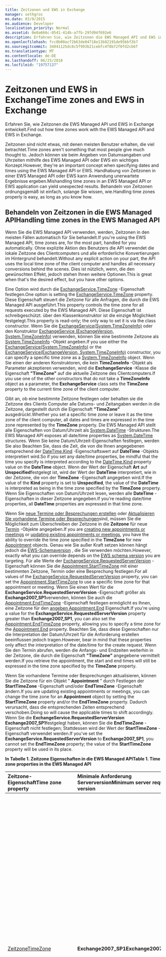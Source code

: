 ```yaml
---
title: Zeitzonen und EWS in Exchange
manager: sethgros
ms.date: 03/9/2015
ms.audience: Developer
localization_priority: Normal
ms.assetid: 0e0a666c-0541-414b-a7fb-297d94f692e6
description: Erfahren Sie, wie Zeitzonen die EWS Managed API und EWS in Exchange entwickelt.
ms.openlocfilehash: fcc8b00acf2b63de04718e13b82191de95bbf2b7
ms.sourcegitcommit: 34041125dc8c5f993b21cebfc4f8b72f0fd2cb6f
ms.translationtype: MT
ms.contentlocale: de-DE
ms.lasthandoff: 06/25/2018
ms.locfileid: "19757137"
---
```

# <a name="time-zones-and-ews-in-exchange"></a><span data-ttu-id="e4379-103">Zeitzonen und EWS in Exchange</span><span class="sxs-lookup"><span data-stu-id="e4379-103">Time zones and EWS in Exchange</span></span>

<span data-ttu-id="e4379-104">Erfahren Sie, wie Zeitzonen die EWS Managed API und EWS in Exchange entwickelt.</span><span class="sxs-lookup"><span data-stu-id="e4379-104">Find out how time zones work with the EWS Managed API and EWS in Exchange.</span></span>
  
<span data-ttu-id="e4379-105">Zeitzonen sind nicht etwas, mit denen meisten Benutzer erhalten, die viel betrachtet.</span><span class="sxs-lookup"><span data-stu-id="e4379-105">Time zones aren't something that most people give much thought to.</span></span> <span data-ttu-id="e4379-106">Jedoch können sie beim Angeben von Datumsangaben und Uhrzeiten mithilfe des EWS Managed API oder EWS ein wichtiges Konzept.</span><span class="sxs-lookup"><span data-stu-id="e4379-106">However, they're an important concept when specifying dates and times using the EWS Managed API or EWS.</span></span> <span data-ttu-id="e4379-107">Handhabung von Zeitzonen in einer EWS Managed API oder EWS kann Anwendung unerwartete Ergebnisse ergeben.</span><span class="sxs-lookup"><span data-stu-id="e4379-107">Mishandling time zones in an EWS Managed API or EWS application can yield unexpected results.</span></span> <span data-ttu-id="e4379-108">Behandeln von Zeitzonen ordnungsgemäß ist einfach, solange Sie wissen, wie.</span><span class="sxs-lookup"><span data-stu-id="e4379-108">Handling time zones properly is easy, as long as you know how.</span></span>
  
## <a name="handling-time-zones-in-the-ews-managed-api"></a><span data-ttu-id="e4379-109">Behandeln von Zeitzonen in die EWS Managed API</span><span class="sxs-lookup"><span data-stu-id="e4379-109">Handling time zones in the EWS Managed API</span></span>

<span data-ttu-id="e4379-110">Wenn Sie die EWS Managed API verwenden, werden, Zeitzonen in den meisten Fällen automatisch für Sie behandelt.</span><span class="sxs-lookup"><span data-stu-id="e4379-110">If you're using the EWS Managed API, time zones are, for the most part, handled for you automatically.</span></span> <span data-ttu-id="e4379-111">Ohne explizite Aktion des Benutzers die API verwendet die lokale Zeitzone des Clientcomputers und alle erforderliche Konvertierungen im Hintergrund behandelt.</span><span class="sxs-lookup"><span data-stu-id="e4379-111">Without any explicit action on your part, the API uses the local time zone of the client computer and handles all necessary conversions behind the scenes.</span></span> <span data-ttu-id="e4379-112">Dies ist nützlich, wenn, die den gewünschten Effekt, jedoch stehen Ihnen weitere Optionen.</span><span class="sxs-lookup"><span data-stu-id="e4379-112">This is great when that's the desired effect, but you have other options.</span></span>
  
<span data-ttu-id="e4379-113">Eine Option wird durch die [ExchangeService.TimeZone](http://msdn.microsoft.com/en-us/library/microsoft.exchange.webservices.data.exchangeservice.timezone%28v=exchg.80%29.aspx) -Eigenschaft festlegen.</span><span class="sxs-lookup"><span data-stu-id="e4379-113">One option is setting the [ExchangeService.TimeZone](http://msdn.microsoft.com/en-us/library/microsoft.exchange.webservices.data.exchangeservice.timezone%28v=exchg.80%29.aspx) property.</span></span> <span data-ttu-id="e4379-114">Diese Eigenschaft steuert die Zeitzone für alle Anfragen, die durch die EWS Managed API ausgeführt.</span><span class="sxs-lookup"><span data-stu-id="e4379-114">This property controls the time zone for all requests executed by the EWS Managed API.</span></span> <span data-ttu-id="e4379-115">Diese Eigenschaft ist schreibgeschützt. über den Klassenkonstruktor ist die einzige Möglichkeit festgelegt.</span><span class="sxs-lookup"><span data-stu-id="e4379-115">This property is read-only; the only way to set it is via the class constructor.</span></span> <span data-ttu-id="e4379-116">Wenn Sie die [ExchangeService(System.TimeZoneInfo)](http://msdn.microsoft.com/en-us/library/dd635875%28v=exchg.80%29.aspx) oder den Konstruktor [ExchangeService (ExchangeVersion, System.TimeZoneInfo)](http://msdn.microsoft.com/en-us/library/dd636248%28v=exchg.80%29.aspx) verwenden, können Sie eine bestimmte Zeitzone als [System.TimeZoneInfo](http://msdn.microsoft.com/en-us/library/system.timezoneinfo%28v=vs.110%29.aspx) -Objekt angeben.</span><span class="sxs-lookup"><span data-stu-id="e4379-116">If you use either the [ExchangeService(System.TimeZoneInfo)](http://msdn.microsoft.com/en-us/library/dd635875%28v=exchg.80%29.aspx) or the [ExchangeService(ExchangeVersion, System.TimeZoneInfo)](http://msdn.microsoft.com/en-us/library/dd636248%28v=exchg.80%29.aspx) constructor, you can specify a specific time zone as a [System.TimeZoneInfo](http://msdn.microsoft.com/en-us/library/system.timezoneinfo%28v=vs.110%29.aspx) object.</span></span> <span data-ttu-id="e4379-117">Wenn Sie einen der anderen Konstruktoren, die kein **TimeZoneInfo** -Objekt als Parameter akzeptieren verwenden, wird die **ExchangeService** -Klasse die Eigenschaft **"TimeZone"** auf die aktuelle Zeitzone des Clientcomputers.</span><span class="sxs-lookup"><span data-stu-id="e4379-117">If you use one of the other constructors that do not take a **TimeZoneInfo** object as a parameter, the **ExchangeService** class sets the **TimeZone** property to the current time zone of the client computer.</span></span> 
  
<span data-ttu-id="e4379-118">Gibt an, ob eine bestimmte Zeitzone festlegen oder behalten sie die Zeitzone des Clients Computer alle Datums- und Zeitangaben werden in die Zeitzone, dargestellt durch die Eigenschaft **"TimeZone"** ausgedrückt.</span><span class="sxs-lookup"><span data-stu-id="e4379-118">Whether you set a specific time zone or leave it as the time zone of the client computer, all dates and times are expressed in the time zone represented by the **TimeZone** property.</span></span> <span data-ttu-id="e4379-119">Die EWS Managed API stellt alle Eigenschaften von Datum/Uhrzeit als [System.DateTime](http://msdn.microsoft.com/en-us/library/system.datetime%28v=vs.110%29.aspx) -Strukturen.</span><span class="sxs-lookup"><span data-stu-id="e4379-119">The EWS Managed API exposes all date/time properties as [System.DateTime](http://msdn.microsoft.com/en-us/library/system.datetime%28v=vs.110%29.aspx) structures.</span></span> <span data-ttu-id="e4379-120">Wenn Sie keine Datum/Uhrzeit-Eigenschaften festlegen, werden Sie also Beachten Sie, dass die Zeit, die von die Ihnen angegebenen entsprechend der [DateTime.Kind](http://msdn.microsoft.com/en-us/library/system.datetime.kind%28v=vs.110%29.aspx) -Eigenschaftswert auf **DateTime** -Objekts interpretiert wird.</span><span class="sxs-lookup"><span data-stu-id="e4379-120">So if you set any date/time properties, be mindful that the time you specify is interpreted according to the [DateTime.Kind](http://msdn.microsoft.com/en-us/library/system.datetime.kind%28v=vs.110%29.aspx) property value on the **DateTime** object.</span></span> <span data-ttu-id="e4379-121">Wenn der Wert der Eigenschaft **Art** auf **Unspecified**festgelegt ist, wird der Wert der **DateTime** interpretiert, wie in der Zeitzone, die von der **TimeZone** -Eigenschaft angegeben wird.</span><span class="sxs-lookup"><span data-stu-id="e4379-121">If the value of the **Kind** property is set to **Unspecified**, the value of the **DateTime** is interpreted as being in the time zone specified by the **TimeZone** property.</span></span> <span data-ttu-id="e4379-122">Wenn Sie Eigenschaften von Datum/Uhrzeit lesen, werden alle **DateTime** -Eigenschaften in dieser Zeitzone angegeben.</span><span class="sxs-lookup"><span data-stu-id="e4379-122">If you're reading date/time properties, all **DateTime** properties are expressed in that time zone.</span></span> 
  
<span data-ttu-id="e4379-123">Wenn Sie [neue Termine oder Besprechungen erstellen](how-to-create-appointments-in-a-specific-time-zone-by-using-ews-in-exchange.md) oder [Aktualisieren Sie vorhandene Termine oder Besprechungen](how-to-update-the-time-zone-for-an-appointment-by-using-ews-in-exchange.md)sind, müssen Sie die Möglichkeit zum Überschreiben der Zeitzone in die **Zeitzone** für neue [Termin](http://msdn.microsoft.com/en-us/library/microsoft.exchange.webservices.data.appointment%28v=exchg.80%29.aspx) -Objekte angegeben.</span><span class="sxs-lookup"><span data-stu-id="e4379-123">If you are [creating new appointments or meetings](how-to-create-appointments-in-a-specific-time-zone-by-using-ews-in-exchange.md) or [updating existing appointments or meetings](how-to-update-the-time-zone-for-an-appointment-by-using-ews-in-exchange.md), you have the ability to override the time zone specified in the **TimeZone** for new [Appointment](http://msdn.microsoft.com/en-us/library/microsoft.exchange.webservices.data.appointment%28v=exchg.80%29.aspx) objects.</span></span> <span data-ttu-id="e4379-124">Genau wie Sie außer Kraft setzen können hängt jedoch die [EWS-Schemaversion](ews-schema-versions-in-exchange.md) , die Sie verwenden möchten.</span><span class="sxs-lookup"><span data-stu-id="e4379-124">However, exactly what you can override depends on the [EWS schema version](ews-schema-versions-in-exchange.md) you are targeting.</span></span> <span data-ttu-id="e4379-125">Für alle Werte der [ExchangeService.RequestedServerVersion](http://msdn.microsoft.com/en-us/library/microsoft.exchange.webservices.data.exchangeservicebase.requestedserverversion%28v=exchg.80%29.aspx) -Eigenschaft können Sie die [Appointment.StartTimeZone](http://msdn.microsoft.com/en-us/library/microsoft.exchange.webservices.data.appointment.starttimezone%28v=exchg.80%29.aspx) mit einer bestimmten Zeitzone, Termin oder eine Besprechung festlegen.</span><span class="sxs-lookup"><span data-stu-id="e4379-125">For all values of the [ExchangeService.RequestedServerVersion](http://msdn.microsoft.com/en-us/library/microsoft.exchange.webservices.data.exchangeservicebase.requestedserverversion%28v=exchg.80%29.aspx) property, you can set the [Appointment.StartTimeZone](http://msdn.microsoft.com/en-us/library/microsoft.exchange.webservices.data.appointment.starttimezone%28v=exchg.80%29.aspx) to use a specific time zone for that appointment or meeting.</span></span> <span data-ttu-id="e4379-126">Wenn Sie einen Wert für die **ExchangeService.RequestedServerVersion** -Eigenschaft größer als **Exchange2007_SP1**verwenden, können Sie auch die [Appointment.EndTimeZone](http://msdn.microsoft.com/en-us/library/microsoft.exchange.webservices.data.appointment.endtimezone%28v=exchg.80%29.aspx) -Eigenschaft festlegen ermöglicht es Ihnen, eine Zeitzone für den [angeben Appointment.End](http://msdn.microsoft.com/en-us/library/microsoft.exchange.webservices.data.appointment.end%28v=exchg.80%29.aspx) Eigenschaft.</span><span class="sxs-lookup"><span data-stu-id="e4379-126">If you're using a value for the **ExchangeService.RequestedServerVersion** property greater than **Exchange2007_SP1**, you can also set the [Appointment.EndTimeZone](http://msdn.microsoft.com/en-us/library/microsoft.exchange.webservices.data.appointment.endtimezone%28v=exchg.80%29.aspx) property, allowing you to specify a time zone for the [Appointment.End](http://msdn.microsoft.com/en-us/library/microsoft.exchange.webservices.data.appointment.end%28v=exchg.80%29.aspx) property.</span></span> <span data-ttu-id="e4379-127">Beachten Sie, dass diese Eigenschaften nur die Interpretation der Datum/Uhrzeit für die Anforderung erstellen beeinflussen jedoch tragen.</span><span class="sxs-lookup"><span data-stu-id="e4379-127">However, bear in mind that these properties only affect the interpretation of the date/time for the create request.</span></span> <span data-ttu-id="e4379-128">Wenn Sie den Termin abrufen, werden die Anfangs- und Endzeiten weiterhin in der Zeitzone, die durch die Eigenschaft **"TimeZone"** angegebene vermittelt werden.</span><span class="sxs-lookup"><span data-stu-id="e4379-128">If you retrieve the appointment, the start and end times will still be expressed in the time zone specified by the **TimeZone** property.</span></span> 
  
<span data-ttu-id="e4379-129">Wenn Sie vorhandene Termine oder Besprechungen aktualisieren, können Sie die Zeitzone für ein Objekt " **Appointment** " durch Festlegen der **StartTimeZone** -Eigenschaft und/oder **EndTimeZone** -Eigenschaft ändern.</span><span class="sxs-lookup"><span data-stu-id="e4379-129">If you are updating existing appointments or meetings, you can change the time zone for an **Appointment** object by setting the **StartTimeZone** property and/or the **EndTimeZone** property.</span></span> <span data-ttu-id="e4379-130">Dadurch verursacht, dass die entsprechenden Zeiten entsprechend verschoben.</span><span class="sxs-lookup"><span data-stu-id="e4379-130">Doing so will cause the applicable times to shift accordingly.</span></span> <span data-ttu-id="e4379-131">Wenn Sie die **ExchangeService.RequestedServerVersion** **Exchange2007_SP1**festgelegt haben, können Sie die **EndTimeZone** -Eigenschaft nicht festlegen; Stattdessen wird der Wert der **StartTimeZone** -Eigenschaft verwendet werden.</span><span class="sxs-lookup"><span data-stu-id="e4379-131">If you've set the **ExchangeService.RequestedServerVersion** to **Exchange2007_SP1**, you cannot set the **EndTimeZone** property; the value of the **StartTimeZone** property will be used in its place.</span></span> 
  
<span data-ttu-id="e4379-132">**In Tabelle 1. Zeitzone Eigenschaften in die EWS Managed API**</span><span class="sxs-lookup"><span data-stu-id="e4379-132">**Table 1. Time zone properties in the EWS Managed API**</span></span>

|<span data-ttu-id="e4379-133">**Zeitzone-Eigenschaft**</span><span class="sxs-lookup"><span data-stu-id="e4379-133">**Time zone property**</span></span>|<span data-ttu-id="e4379-134">**Minimale Anforderung Serverversion**</span><span class="sxs-lookup"><span data-stu-id="e4379-134">**Minimum server request version**</span></span>|<span data-ttu-id="e4379-135">**Beschreibung**</span><span class="sxs-lookup"><span data-stu-id="e4379-135">**Description**</span></span>|
|:-----|:-----|:-----|
|[<span data-ttu-id="e4379-136">Zeitzone</span><span class="sxs-lookup"><span data-stu-id="e4379-136">TimeZone</span></span>](http://msdn.microsoft.com/en-us/library/microsoft.exchange.webservices.data.exchangeservice.timezone%28v=exchg.80%29.aspx) <br/> |<span data-ttu-id="e4379-137">**Exchange2007_SP1**</span><span class="sxs-lookup"><span data-stu-id="e4379-137">**Exchange2007_SP1**</span></span> <br/> |<span data-ttu-id="e4379-138">Falls nicht über den Konstruktor für die **ExchangeService** -Klasse festgelegt, wird diese Eigenschaft auf die Zeitzone des Clientcomputers festgelegt.</span><span class="sxs-lookup"><span data-stu-id="e4379-138">If not set via the constructor for the **ExchangeService** class, this property is set to the time zone of the client computer.</span></span> <span data-ttu-id="e4379-139">Alle **DateTime** -Eigenschaften beim Erstellen von Elementen und beim Abrufen von einer vorhandenen Elemente werden in dieser Zeitzone angegeben.</span><span class="sxs-lookup"><span data-stu-id="e4379-139">All **DateTime** properties when creating items and when retrieving existing items are expressed in this time zone.</span></span> <span data-ttu-id="e4379-140">Erstellen Sie dieses Mal Zone in außer Kraft gesetzt werden kann Anforderungen für Termine und Besprechungen, indem Sie die **Appointment.StartTimeZone** und/oder die **Appointment.EndTimeZone** -Eigenschaft.</span><span class="sxs-lookup"><span data-stu-id="e4379-140">This time zone can be overridden in create requests for appointments and meetings by setting the **Appointment.StartTimeZone** and/or the **Appointment.EndTimeZone** property.</span></span> <span data-ttu-id="e4379-141">Wenn von der **Appointment.StartTimeZone** -Eigenschaft nicht überschrieben wird, gilt diese Zeitzone die Zeitzone Erstellung für Termine und Besprechungen.</span><span class="sxs-lookup"><span data-stu-id="e4379-141">If not overridden by the **Appointment.StartTimeZone** property, this time zone is considered the creation time zone for appointments and meetings.</span></span>  <br/> |
|[<span data-ttu-id="e4379-142">StartTimeZone-Zeitzone</span><span class="sxs-lookup"><span data-stu-id="e4379-142">StartTimeZone</span></span>](http://msdn.microsoft.com/en-us/library/microsoft.exchange.webservices.data.appointment.starttimezone%28v=exchg.80%29.aspx) <br/> |<span data-ttu-id="e4379-143">**Exchange2007_SP1**</span><span class="sxs-lookup"><span data-stu-id="e4379-143">**Exchange2007_SP1**</span></span> <br/> |<span data-ttu-id="e4379-144">Wenn Sie auf neuer **Termin** Objekte festgelegt, die diese Zeitzone verwendet wird, die Eigenschaften [Appointment.Start](http://msdn.microsoft.com/en-us/library/microsoft.exchange.webservices.data.appointment.start%28v=exchg.80%29.aspx) und [Appointment.ReminderDueBy](http://msdn.microsoft.com/en-us/library/microsoft.exchange.webservices.data.item.reminderdueby%28v=exchg.80%29.aspx) interpretiert werden.</span><span class="sxs-lookup"><span data-stu-id="e4379-144">If set on new **Appointment** objects, this time zone is used to interpret the [Appointment.Start](http://msdn.microsoft.com/en-us/library/microsoft.exchange.webservices.data.appointment.start%28v=exchg.80%29.aspx) and [Appointment.ReminderDueBy](http://msdn.microsoft.com/en-us/library/microsoft.exchange.webservices.data.item.reminderdueby%28v=exchg.80%29.aspx) properties.</span></span> <span data-ttu-id="e4379-145">Diese Zeitzone gilt auch die Erstellung Zeitzone für **Appointment** -Objekts.</span><span class="sxs-lookup"><span data-stu-id="e4379-145">This time zone is also considered the creation time zone for the **Appointment** object.</span></span>  <br/> <span data-ttu-id="e4379-146">Wenn Sie vorhandene Elemente abrufen möchten, ist diese Eigenschaft nur Informationszwecken.</span><span class="sxs-lookup"><span data-stu-id="e4379-146">When retrieving existing items, this property is informational only.</span></span> <span data-ttu-id="e4379-147">Die Werte der Eigenschaften auf vorhandenen Termin **DateTime** werden immer in der Zeitzone angegeben, die von der **ExchangeService.TimeZone** -Eigenschaft angegeben.</span><span class="sxs-lookup"><span data-stu-id="e4379-147">The values of **DateTime** properties on existing appointment are always expressed in the time zone specified by the **ExchangeService.TimeZone** property.</span></span>  <br/> |
|[<span data-ttu-id="e4379-148">EndTimeZone</span><span class="sxs-lookup"><span data-stu-id="e4379-148">EndTimeZone</span></span>](http://msdn.microsoft.com/en-us/library/microsoft.exchange.webservices.data.appointment.endtimezone%28v=exchg.80%29.aspx) <br/> |<span data-ttu-id="e4379-149">**Exchange2010**</span><span class="sxs-lookup"><span data-stu-id="e4379-149">**Exchange2010**</span></span> <br/> |<span data-ttu-id="e4379-150">Wenn für neue **Termin** -Objekte festgelegt, die diese Zeitzone verwendet wird, die [Appointment.End](http://msdn.microsoft.com/en-us/library/microsoft.exchange.webservices.data.appointment.end%28v=exchg.80%29.aspx) -Eigenschaft interpretiert werden.</span><span class="sxs-lookup"><span data-stu-id="e4379-150">If set on new **Appointment** objects, this time zone is used to interpret the [Appointment.End](http://msdn.microsoft.com/en-us/library/microsoft.exchange.webservices.data.appointment.end%28v=exchg.80%29.aspx) property.</span></span>  <br/> <span data-ttu-id="e4379-151">Wenn Sie vorhandene Elemente abrufen möchten, ist diese Eigenschaft nur Informationszwecken.</span><span class="sxs-lookup"><span data-stu-id="e4379-151">When retrieving existing items, this property is informational only.</span></span> <span data-ttu-id="e4379-152">Die Werte der Eigenschaften auf vorhandenen Termin **DateTime** werden immer in der Zeitzone angegeben, die von der **ExchangeService.TimeZone** -Eigenschaft angegeben.</span><span class="sxs-lookup"><span data-stu-id="e4379-152">The values of **DateTime** properties on existing appointment are always expressed in the time zone specified by the **ExchangeService.TimeZone** property.</span></span>  <br/> |
   
## <a name="handling-time-zones-in-ews"></a><span data-ttu-id="e4379-153">Behandeln von Zeitzonen in der Exchange-Webdienste</span><span class="sxs-lookup"><span data-stu-id="e4379-153">Handling time zones in EWS</span></span>

<span data-ttu-id="e4379-154">Wenn Sie Exchange-Webdienste verwenden, Zeitzonen werden nicht automatisch für Sie behandelt und Dinge sind etwas komplizierter.</span><span class="sxs-lookup"><span data-stu-id="e4379-154">If you're using EWS, time zones aren't handled for you automatically, and things are a bit more complicated.</span></span> <span data-ttu-id="e4379-155">Wie Zeitzonen EWS-Anforderungen und-Antworten beeinflussen, hängt von einer Reihe von Faktoren ab:</span><span class="sxs-lookup"><span data-stu-id="e4379-155">How time zones impact EWS requests and responses depends on a number of factors:</span></span>
  
- <span data-ttu-id="e4379-156">Die Exchange-Version im [RequestServerVersion](http://msdn.microsoft.com/library/af4032d5-42b3-463e-9d0a-8236d78e5b75%28Office.15%29.aspx) -Element</span><span class="sxs-lookup"><span data-stu-id="e4379-156">The Exchange version specified in the [RequestServerVersion](http://msdn.microsoft.com/library/af4032d5-42b3-463e-9d0a-8236d78e5b75%28Office.15%29.aspx) element</span></span> 
    
- <span data-ttu-id="e4379-157">Die Zeitzone, die im [TimeZoneContext](http://msdn.microsoft.com/library/573c462b-aa1d-4ba0-8852-e3f48b26873b%28Office.15%29.aspx) -Element angegeben (falls vorhanden)</span><span class="sxs-lookup"><span data-stu-id="e4379-157">The time zone specified in the [TimeZoneContext](http://msdn.microsoft.com/library/573c462b-aa1d-4ba0-8852-e3f48b26873b%28Office.15%29.aspx) element (if present)</span></span> 
    
- <span data-ttu-id="e4379-158">Der Zeitzone angegeben in den [MeetingTimeZone](http://msdn.microsoft.com/library/413b47d9-8126-462c-9a4f-4e771a5e8889%28Office.15%29.aspx), [StartTimeZone](http://msdn.microsoft.com/library/d38c4dc1-4ecb-42a1-8d57-a451b16a2de2%28Office.15%29.aspx)oder [EndTimeZone](http://msdn.microsoft.com/library/6c53c337-be60-4d22-9e9e-a0c140c5e913%28Office.15%29.aspx) -Elementen (falls vorhanden, auf der Termine oder Besprechungen)</span><span class="sxs-lookup"><span data-stu-id="e4379-158">The time zone specified in the [MeetingTimeZone](http://msdn.microsoft.com/library/413b47d9-8126-462c-9a4f-4e771a5e8889%28Office.15%29.aspx), [StartTimeZone](http://msdn.microsoft.com/library/d38c4dc1-4ecb-42a1-8d57-a451b16a2de2%28Office.15%29.aspx), or [EndTimeZone](http://msdn.microsoft.com/library/6c53c337-be60-4d22-9e9e-a0c140c5e913%28Office.15%29.aspx) elements (if present on appointments or meetings)</span></span> 
    
- <span data-ttu-id="e4379-159">Die Zeitzone in der XML-Schemaelemente **DateTime** angegeben wird (falls vorhanden)</span><span class="sxs-lookup"><span data-stu-id="e4379-159">The time zone specified in the XML **dateTime** elements (if any)</span></span> 
    
<span data-ttu-id="e4379-160">Die Zeitzone, die den Wert der **DateTime** -Elemente angegeben können drei Arten erfolgen.</span><span class="sxs-lookup"><span data-stu-id="e4379-160">The time zone specified in the value of **dateTime** elements can take three forms.</span></span> <span data-ttu-id="e4379-161">Sie können die Details im Lesen [XML-Schema, Teil 2: Datentypen Second Edition](http://www.w3.org/TR/xmlschema-2/#dateTime), jedoch für umschreiben:</span><span class="sxs-lookup"><span data-stu-id="e4379-161">You can read all the details in [XML Schema Part 2: Datatypes Second Edition](http://www.w3.org/TR/xmlschema-2/#dateTime), but to paraphrase:</span></span>
  
- <span data-ttu-id="e4379-162">**Koordinierte Weltzeit (UTC):** Von "Z" angegeben wird.</span><span class="sxs-lookup"><span data-stu-id="e4379-162">**Universal Coordinated Time (UTC):** Specified by 'Z'.</span></span> <span data-ttu-id="e4379-163">Zum Beispiel`2014-06-06T19:00:00.000Z`</span><span class="sxs-lookup"><span data-stu-id="e4379-163">For example,  `2014-06-06T19:00:00.000Z`</span></span>
    
- <span data-ttu-id="e4379-164">**Bestimmten Zeitzone:** Vom angegebenen '+' oder '-' gefolgt von Stunden und Minuten.</span><span class="sxs-lookup"><span data-stu-id="e4379-164">**Specific time zone:** Specified by '+' or '-' followed by hours and minutes.</span></span> <span data-ttu-id="e4379-165">Zum Beispiel`2014-06-06T19:00:00.000-08:00`</span><span class="sxs-lookup"><span data-stu-id="e4379-165">For example,  `2014-06-06T19:00:00.000-08:00`</span></span>
    
- <span data-ttu-id="e4379-166">**Ohne Angabe einer Zeitzone:** Durch das Fehlen einer Zeitzone angegeben.</span><span class="sxs-lookup"><span data-stu-id="e4379-166">**No time zone:** Specified by the absence of any time zone.</span></span> <span data-ttu-id="e4379-167">Zum Beispiel`2014-06-06T19:00:00.000`</span><span class="sxs-lookup"><span data-stu-id="e4379-167">For example,  `2014-06-06T19:00:00.000`</span></span>
    
<span data-ttu-id="e4379-168">Wenn eine Zeitzone in ein **DateTime** -Wert (UTC oder einer bestimmten Zeitzone) vorhanden ist, wird dieser Wert immer als diese Zeitzone interpretiert.</span><span class="sxs-lookup"><span data-stu-id="e4379-168">If a time zone is present in a **dateTime** value (either UTC or a specific time zone), that value is always interpreted as that time zone.</span></span> <span data-ttu-id="e4379-169">Wenn keine Zeitzone vorhanden ist, hängt die Interpretation des Werts auf bestimmte Kombination der anderen Zeitzone verwandte Elemente ab.</span><span class="sxs-lookup"><span data-stu-id="e4379-169">If no time zone is present, then the interpretation of the value depends on the specific combination of the other time-zone related elements.</span></span> 
  
<span data-ttu-id="e4379-170">**In Tabelle 2. Zeitzone Elemente EWS und deren Effekte**</span><span class="sxs-lookup"><span data-stu-id="e4379-170">**Table 2. Time zone elements in EWS and their effects**</span></span>

|<span data-ttu-id="e4379-171">**RequestServerVersion**</span><span class="sxs-lookup"><span data-stu-id="e4379-171">**RequestServerVersion**</span></span>|<span data-ttu-id="e4379-172">**TimeZoneContext vorhanden?**</span><span class="sxs-lookup"><span data-stu-id="e4379-172">**TimeZoneContext present?**</span></span>|<span data-ttu-id="e4379-173">**MeetingTimeZone, StartTimeZone oder EndTimeZone vorhanden (CalendarItem und nur MeetingRequest)?**</span><span class="sxs-lookup"><span data-stu-id="e4379-173">**MeetingTimeZone, StartTimeZone, or EndTimeZone present (CalendarItem and MeetingRequest only)?**</span></span>|<span data-ttu-id="e4379-174">**DateTime in UTC**</span><span class="sxs-lookup"><span data-stu-id="e4379-174">**dateTime in UTC**</span></span>|<span data-ttu-id="e4379-175">**DateTime in bestimmten Zeitzone**</span><span class="sxs-lookup"><span data-stu-id="e4379-175">**dateTime in specific time zone**</span></span>|<span data-ttu-id="e4379-176">**DateTime keine Angabe einer Zeitzone**</span><span class="sxs-lookup"><span data-stu-id="e4379-176">**dateTime with no time zone**</span></span>|<span data-ttu-id="e4379-177">**Termin und Besprechung erstellen Zeitzone**</span><span class="sxs-lookup"><span data-stu-id="e4379-177">**Appointment and meeting creation time zone**</span></span>|
|:-----|:-----|:-----|:-----|:-----|:-----|:-----|
|<span data-ttu-id="e4379-178">**Exchange2007_SP1**</span><span class="sxs-lookup"><span data-stu-id="e4379-178">**Exchange2007_SP1**</span></span> <br/> |<span data-ttu-id="e4379-179">Ja</span><span class="sxs-lookup"><span data-stu-id="e4379-179">Yes</span></span>  <br/> |<span data-ttu-id="e4379-180">Ja ( **MeetingTimeZone** )</span><span class="sxs-lookup"><span data-stu-id="e4379-180">Yes ( **MeetingTimeZone** )</span></span>  <br/> |<span data-ttu-id="e4379-181">Als UTC interpretiert</span><span class="sxs-lookup"><span data-stu-id="e4379-181">Interpreted as UTC</span></span>  <br/> |<span data-ttu-id="e4379-182">Als Zeitzone gemäß den Wert interpretiert</span><span class="sxs-lookup"><span data-stu-id="e4379-182">Interpreted as the time zone indicated in the value</span></span>  <br/> |<span data-ttu-id="e4379-183">Elemente im [CalendarItem](http://msdn.microsoft.com/library/b0c1fd27-b6da-46e5-88b8-88f00c71ba80%28Office.15%29.aspx) oder [MeetingRequest](http://msdn.microsoft.com/library/c44f8804-a355-473d-a837-48cc91617251%28Office.15%29.aspx) -Element mit dem **MeetingTimeZone** Element werden als die Zeitzone in das **MeetingTimeZone** -Element, alle anderen als UTC interpretiert interpretiert.</span><span class="sxs-lookup"><span data-stu-id="e4379-183">Elements within the [CalendarItem](http://msdn.microsoft.com/library/b0c1fd27-b6da-46e5-88b8-88f00c71ba80%28Office.15%29.aspx) or [MeetingRequest](http://msdn.microsoft.com/library/c44f8804-a355-473d-a837-48cc91617251%28Office.15%29.aspx) element that contains the **MeetingTimeZone** element are interpreted as the time zone in the **MeetingTimeZone** element, all others interpreted as UTC</span></span>  <br/> |<span data-ttu-id="e4379-184">Zeitzone in **MeetingTimeZone** -element</span><span class="sxs-lookup"><span data-stu-id="e4379-184">Time zone in **MeetingTimeZone** element</span></span>  <br/> |
|<span data-ttu-id="e4379-185">**Exchange2007_SP1**</span><span class="sxs-lookup"><span data-stu-id="e4379-185">**Exchange2007_SP1**</span></span> <br/> |<span data-ttu-id="e4379-186">Ja</span><span class="sxs-lookup"><span data-stu-id="e4379-186">Yes</span></span>  <br/> |<span data-ttu-id="e4379-187">Nein</span><span class="sxs-lookup"><span data-stu-id="e4379-187">No</span></span>  <br/> |<span data-ttu-id="e4379-188">Als UTC interpretiert</span><span class="sxs-lookup"><span data-stu-id="e4379-188">Interpreted as UTC</span></span>  <br/> |<span data-ttu-id="e4379-189">Als Zeitzone gemäß den Wert interpretiert</span><span class="sxs-lookup"><span data-stu-id="e4379-189">Interpreted as the time zone indicated in the value</span></span>  <br/> |<span data-ttu-id="e4379-190">Als UTC interpretiert</span><span class="sxs-lookup"><span data-stu-id="e4379-190">Interpreted as UTC</span></span>  <br/> |<span data-ttu-id="e4379-191">UTC</span><span class="sxs-lookup"><span data-stu-id="e4379-191">UTC</span></span>  <br/> |
|<span data-ttu-id="e4379-192">**Exchange2007_SP1**</span><span class="sxs-lookup"><span data-stu-id="e4379-192">**Exchange2007_SP1**</span></span> <br/> |<span data-ttu-id="e4379-193">Nein</span><span class="sxs-lookup"><span data-stu-id="e4379-193">No</span></span>  <br/> |<span data-ttu-id="e4379-194">Ja ( **MeetingTimeZone** )</span><span class="sxs-lookup"><span data-stu-id="e4379-194">Yes ( **MeetingTimeZone** )</span></span>  <br/> |<span data-ttu-id="e4379-195">Als UTC interpretiert</span><span class="sxs-lookup"><span data-stu-id="e4379-195">Interpreted as UTC</span></span>  <br/> |<span data-ttu-id="e4379-196">Als Zeitzone gemäß den Wert interpretiert</span><span class="sxs-lookup"><span data-stu-id="e4379-196">Interpreted as the time zone indicated in the value</span></span>  <br/> |<span data-ttu-id="e4379-197">Elemente im [CalendarItem](http://msdn.microsoft.com/library/b0c1fd27-b6da-46e5-88b8-88f00c71ba80%28Office.15%29.aspx) oder [MeetingRequest](http://msdn.microsoft.com/library/c44f8804-a355-473d-a837-48cc91617251%28Office.15%29.aspx) -Element mit dem **MeetingTimeZone** Element werden als die Zeitzone in das **MeetingTimeZone** -Element, alle anderen als UTC interpretiert interpretiert.</span><span class="sxs-lookup"><span data-stu-id="e4379-197">Elements within the [CalendarItem](http://msdn.microsoft.com/library/b0c1fd27-b6da-46e5-88b8-88f00c71ba80%28Office.15%29.aspx) or [MeetingRequest](http://msdn.microsoft.com/library/c44f8804-a355-473d-a837-48cc91617251%28Office.15%29.aspx) element that contains the **MeetingTimeZone** element are interpreted as the time zone in the **MeetingTimeZone** element, all others interpreted as UTC</span></span>  <br/> |<span data-ttu-id="e4379-198">Zeitzone in **MeetingTimeZone** -element</span><span class="sxs-lookup"><span data-stu-id="e4379-198">Time zone in **MeetingTimeZone** element</span></span>  <br/> |
|<span data-ttu-id="e4379-199">**Exchange2007_SP1**</span><span class="sxs-lookup"><span data-stu-id="e4379-199">**Exchange2007_SP1**</span></span> <br/> |<span data-ttu-id="e4379-200">Nein</span><span class="sxs-lookup"><span data-stu-id="e4379-200">No</span></span>  <br/> |<span data-ttu-id="e4379-201">Nein</span><span class="sxs-lookup"><span data-stu-id="e4379-201">No</span></span>  <br/> |<span data-ttu-id="e4379-202">Als UTC interpretiert</span><span class="sxs-lookup"><span data-stu-id="e4379-202">Interpreted as UTC</span></span>  <br/> |<span data-ttu-id="e4379-203">Als Zeitzone gemäß den Wert interpretiert</span><span class="sxs-lookup"><span data-stu-id="e4379-203">Interpreted as the time zone indicated in the value</span></span>  <br/> |<span data-ttu-id="e4379-204">Als UTC interpretiert</span><span class="sxs-lookup"><span data-stu-id="e4379-204">Interpreted as UTC</span></span>  <br/> |<span data-ttu-id="e4379-205">UTC</span><span class="sxs-lookup"><span data-stu-id="e4379-205">UTC</span></span>  <br/> |
|<span data-ttu-id="e4379-206">**Exchange2010** und höher</span><span class="sxs-lookup"><span data-stu-id="e4379-206">**Exchange2010** and later</span></span>  <br/> |<span data-ttu-id="e4379-207">Ja</span><span class="sxs-lookup"><span data-stu-id="e4379-207">Yes</span></span>  <br/> |<span data-ttu-id="e4379-208">Ja ( **StartTimeZone** und/oder **EndTimeZone** )</span><span class="sxs-lookup"><span data-stu-id="e4379-208">Yes ( **StartTimeZone** and/or **EndTimeZone** )</span></span>  <br/> |<span data-ttu-id="e4379-209">Als UTC interpretiert</span><span class="sxs-lookup"><span data-stu-id="e4379-209">Interpreted as UTC</span></span>  <br/> |<span data-ttu-id="e4379-210">Als Zeitzone gemäß den Wert interpretiert</span><span class="sxs-lookup"><span data-stu-id="e4379-210">Interpreted as the time zone indicated in the value</span></span>  <br/> |<span data-ttu-id="e4379-211">Wenn das **StartTimeZone** -Element vorhanden ist, wird der Wert der [Starten](http://msdn.microsoft.com/library/7cfe9979-c893-4f9b-b3a1-8f9e17515a4b%28Office.15%29.aspx) und [ReminderDueBy](http://msdn.microsoft.com/library/e28a0485-86af-4a4e-a2ba-3ad2d4ebff6f%28Office.15%29.aspx) Elemente als die Zeitzone in der **StartTimeZone** -Element interpretiert.</span><span class="sxs-lookup"><span data-stu-id="e4379-211">If the **StartTimeZone** element is present, the value of the [Start](http://msdn.microsoft.com/library/7cfe9979-c893-4f9b-b3a1-8f9e17515a4b%28Office.15%29.aspx) and [ReminderDueBy](http://msdn.microsoft.com/library/e28a0485-86af-4a4e-a2ba-3ad2d4ebff6f%28Office.15%29.aspx) elements are interpreted as the time zone in the **StartTimeZone** element.</span></span> <span data-ttu-id="e4379-212">Andernfalls werden der Wert dieser Elemente als die Zeitzone in das Element **TimeZoneContext** interpretiert.</span><span class="sxs-lookup"><span data-stu-id="e4379-212">Otherwise, the value of those elements are interpreted as the time zone in the **TimeZoneContext** element.</span></span>  <br/> <span data-ttu-id="e4379-213">Wenn das **EndTimeZone** -Element vorhanden ist, wird der Wert des [Start](http://msdn.microsoft.com/library/7cfe9979-c893-4f9b-b3a1-8f9e17515a4b%28Office.15%29.aspx) -Elements als Zeitzone im **EndTimeZone** -Element interpretiert.</span><span class="sxs-lookup"><span data-stu-id="e4379-213">If the **EndTimeZone** element is present, the value of the [Start](http://msdn.microsoft.com/library/7cfe9979-c893-4f9b-b3a1-8f9e17515a4b%28Office.15%29.aspx) element is interpreted as the time zone in the **EndTimeZone** element.</span></span> <span data-ttu-id="e4379-214">Andernfalls wird der Wert des **End** -Elements als Zeitzone im Element **TimeZoneContext** interpretiert.</span><span class="sxs-lookup"><span data-stu-id="e4379-214">Otherwise, the value of the **End** element is interpreted as the time zone in the **TimeZoneContext** element.</span></span>  <br/> <span data-ttu-id="e4379-215">Elemente außerhalb der [CalendarItem](http://msdn.microsoft.com/library/b0c1fd27-b6da-46e5-88b8-88f00c71ba80%28Office.15%29.aspx) oder [MeetingRequest](http://msdn.microsoft.com/library/c44f8804-a355-473d-a837-48cc91617251%28Office.15%29.aspx) sind als die Zeitzone in das Element **TimeZoneContext** interpretiert.</span><span class="sxs-lookup"><span data-stu-id="e4379-215">Elements outside the [CalendarItem](http://msdn.microsoft.com/library/b0c1fd27-b6da-46e5-88b8-88f00c71ba80%28Office.15%29.aspx) or [MeetingRequest](http://msdn.microsoft.com/library/c44f8804-a355-473d-a837-48cc91617251%28Office.15%29.aspx) are interpreted as the time zone in the **TimeZoneContext** element.</span></span>  <br/> |<span data-ttu-id="e4379-216">Zeitzone in der **StartTimeZone** -Element, falls vorhanden, Zeitzone in **TimeZoneContext** -Elements, sofern nicht</span><span class="sxs-lookup"><span data-stu-id="e4379-216">Time zone in the **StartTimeZone** element if present, time zone in the **TimeZoneContext** element if not</span></span>  <br/> |
|<span data-ttu-id="e4379-217">**Exchange2010** und höher</span><span class="sxs-lookup"><span data-stu-id="e4379-217">**Exchange2010** and later</span></span>  <br/> |<span data-ttu-id="e4379-218">Ja</span><span class="sxs-lookup"><span data-stu-id="e4379-218">Yes</span></span>  <br/> |<span data-ttu-id="e4379-219">Nein</span><span class="sxs-lookup"><span data-stu-id="e4379-219">No</span></span>  <br/> |<span data-ttu-id="e4379-220">Als UTC interpretiert</span><span class="sxs-lookup"><span data-stu-id="e4379-220">Interpreted as UTC</span></span>  <br/> |<span data-ttu-id="e4379-221">Als Zeitzone gemäß den Wert interpretiert</span><span class="sxs-lookup"><span data-stu-id="e4379-221">Interpreted as the time zone indicated in the value</span></span>  <br/> |<span data-ttu-id="e4379-222">Interpretiert als Zeitzone im **TimeZoneContext** -element</span><span class="sxs-lookup"><span data-stu-id="e4379-222">Interpreted as the time zone in the **TimeZoneContext** element</span></span>  <br/> |<span data-ttu-id="e4379-223">Zeitzone im **TimeZoneContext** -element</span><span class="sxs-lookup"><span data-stu-id="e4379-223">Time zone in the **TimeZoneContext** element</span></span>  <br/> |
|<span data-ttu-id="e4379-224">**Exchange2010** und höher</span><span class="sxs-lookup"><span data-stu-id="e4379-224">**Exchange2010** and later</span></span>  <br/> |<span data-ttu-id="e4379-225">Nein</span><span class="sxs-lookup"><span data-stu-id="e4379-225">No</span></span>  <br/> |<span data-ttu-id="e4379-226">Ja ( **StartTimeZone** und/oder **EndTimeZone** )</span><span class="sxs-lookup"><span data-stu-id="e4379-226">Yes ( **StartTimeZone** and/or **EndTimeZone** )</span></span>  <br/> |<span data-ttu-id="e4379-227">Als UTC interpretiert</span><span class="sxs-lookup"><span data-stu-id="e4379-227">Interpreted as UTC</span></span>  <br/> |<span data-ttu-id="e4379-228">Als Zeitzone gemäß den Wert interpretiert</span><span class="sxs-lookup"><span data-stu-id="e4379-228">Interpreted as the time zone indicated in the value</span></span>  <br/> |<span data-ttu-id="e4379-229">Wenn das **StartTimeZone** -Element vorhanden ist, wird der Wert der [Starten](http://msdn.microsoft.com/library/7cfe9979-c893-4f9b-b3a1-8f9e17515a4b%28Office.15%29.aspx) und [ReminderDueBy](http://msdn.microsoft.com/library/e28a0485-86af-4a4e-a2ba-3ad2d4ebff6f%28Office.15%29.aspx) Elemente als die Zeitzone in der **StartTimeZone** -Element interpretiert.</span><span class="sxs-lookup"><span data-stu-id="e4379-229">If the **StartTimeZone** element is present, the value of the [Start](http://msdn.microsoft.com/library/7cfe9979-c893-4f9b-b3a1-8f9e17515a4b%28Office.15%29.aspx) and [ReminderDueBy](http://msdn.microsoft.com/library/e28a0485-86af-4a4e-a2ba-3ad2d4ebff6f%28Office.15%29.aspx) elements are interpreted as the time zone in the **StartTimeZone** element.</span></span> <span data-ttu-id="e4379-230">Andernfalls werden der Wert dieser Elemente als UTC interpretiert.</span><span class="sxs-lookup"><span data-stu-id="e4379-230">Otherwise, the value of those elements are interpreted as UTC.</span></span>  <br/> <span data-ttu-id="e4379-231">Wenn das **EndTimeZone** -Element vorhanden ist, wird der Wert des [Start](http://msdn.microsoft.com/library/7cfe9979-c893-4f9b-b3a1-8f9e17515a4b%28Office.15%29.aspx) -Elements als Zeitzone im **EndTimeZone** -Element interpretiert.</span><span class="sxs-lookup"><span data-stu-id="e4379-231">If the **EndTimeZone** element is present, the value of the [Start](http://msdn.microsoft.com/library/7cfe9979-c893-4f9b-b3a1-8f9e17515a4b%28Office.15%29.aspx) element is interpreted as the time zone in the **EndTimeZone** element.</span></span> <span data-ttu-id="e4379-232">Andernfalls wird der Wert der **End** -Element als UTC interpretiert.</span><span class="sxs-lookup"><span data-stu-id="e4379-232">Otherwise, the value of the **End** element is interpreted as UTC.</span></span>  <br/> <span data-ttu-id="e4379-233">Elemente außerhalb der [CalendarItem](http://msdn.microsoft.com/library/b0c1fd27-b6da-46e5-88b8-88f00c71ba80%28Office.15%29.aspx) oder [MeetingRequest](http://msdn.microsoft.com/library/c44f8804-a355-473d-a837-48cc91617251%28Office.15%29.aspx) werden als UTC interpretiert.</span><span class="sxs-lookup"><span data-stu-id="e4379-233">Elements outside the [CalendarItem](http://msdn.microsoft.com/library/b0c1fd27-b6da-46e5-88b8-88f00c71ba80%28Office.15%29.aspx) or [MeetingRequest](http://msdn.microsoft.com/library/c44f8804-a355-473d-a837-48cc91617251%28Office.15%29.aspx) are interpreted as UTC.</span></span>  <br/> |<span data-ttu-id="e4379-234">Zeitzone in der **StartTimeZone** -Element, falls vorhanden, wenn nicht UTC</span><span class="sxs-lookup"><span data-stu-id="e4379-234">Time zone in the **StartTimeZone** element if present, UTC if not</span></span>  <br/> |
|<span data-ttu-id="e4379-235">**Exchange2010** und höher</span><span class="sxs-lookup"><span data-stu-id="e4379-235">**Exchange2010** and later</span></span>  <br/> |<span data-ttu-id="e4379-236">Nein</span><span class="sxs-lookup"><span data-stu-id="e4379-236">No</span></span>  <br/> |<span data-ttu-id="e4379-237">Nein</span><span class="sxs-lookup"><span data-stu-id="e4379-237">No</span></span>  <br/> |<span data-ttu-id="e4379-238">Als UTC interpretiert</span><span class="sxs-lookup"><span data-stu-id="e4379-238">Interpreted as UTC</span></span>  <br/> |<span data-ttu-id="e4379-239">Als Zeitzone gemäß den Wert interpretiert</span><span class="sxs-lookup"><span data-stu-id="e4379-239">Interpreted as the time zone indicated in the value</span></span>  <br/> |<span data-ttu-id="e4379-240">Als UTC interpretiert</span><span class="sxs-lookup"><span data-stu-id="e4379-240">Interpreted as UTC</span></span>  <br/> |<span data-ttu-id="e4379-241">UTC</span><span class="sxs-lookup"><span data-stu-id="e4379-241">UTC</span></span>  <br/> |
   
<span data-ttu-id="e4379-242">Beim Interpretieren von Antworten auf dem Server, sollten Sie den Wert der einzelnen Elemente überprüfen und Interpretieren Sie den Wert entsprechend.</span><span class="sxs-lookup"><span data-stu-id="e4379-242">When interpreting responses from the server, you should always check the value of each element and interpret the value accordingly.</span></span> <span data-ttu-id="e4379-243">Exchange wird immer eine Zeitzone (UTC oder einer bestimmten Zeitzone) den Wert aufzunehmen.</span><span class="sxs-lookup"><span data-stu-id="e4379-243">Exchange will always include a time zone (either UTC or a specific time zone) in the value.</span></span>
  
## <a name="additional-time-zone-considerations-when-creating-appointments-and-meetings"></a><span data-ttu-id="e4379-244">Zusätzliche Zeitzone Aspekte beim Erstellen von Terminen und Besprechungen</span><span class="sxs-lookup"><span data-stu-id="e4379-244">Additional time zone considerations when creating appointments and meetings</span></span>

<span data-ttu-id="e4379-245">Wenn Sie einen Termin oder eine Besprechung erstellen, gilt die Zeitzone, die für die Startzeit gilt die Erstellung Zeitzone für den Termin.</span><span class="sxs-lookup"><span data-stu-id="e4379-245">When you create an appointment or meeting, the time zone that applies to the start time is considered the creation time zone for the appointment.</span></span> <span data-ttu-id="e4379-246">Zusätzlich zu steuern, wie die Date/times interpretiert werden, wenn Sie einen Termin oder eine Besprechung erstellt wird, hat die Zeitzone erstellen die folgenden Effekte für das Element:</span><span class="sxs-lookup"><span data-stu-id="e4379-246">In addition to controlling how the date/times are interpreted when an appointment or meeting is created, the creation time zone has the following effects on the item:</span></span>
  
- <span data-ttu-id="e4379-247">Wenn das Element ein ganztägiges Ereignis ist, möglicherweise nicht wie erwartet, wenn von einem Client angezeigt, die eine andere Zeitzone als die Zeitzone Erstellung verwendet wird angezeigt.</span><span class="sxs-lookup"><span data-stu-id="e4379-247">If the item is an all-day event, it might display in an unexpected way if viewed from a client that is using a different time zone than the creation time zone.</span></span> <span data-ttu-id="e4379-248">Dies ist, da Zeit, [Wenn ein ganztägiges Ereignis erstellt wird](how-to-create-all-day-events-by-using-ews-in-exchange.md), die Start- und ganztägige Ereignisse sind Mitternacht der Erstellung Zeitzone angepasst.</span><span class="sxs-lookup"><span data-stu-id="e4379-248">This is because [when an all-day event is created](how-to-create-all-day-events-by-using-ews-in-exchange.md), the start and end time of all-day events are adjusted to midnight of the creation time zone.</span></span> <span data-ttu-id="e4379-249">Dieser Zeit wird als Uhrzeit als Mitternacht in einer anderen Zeitzone angezeigt, damit das Element angezeigt werden kann, um zusätzliche Tage umfassen.</span><span class="sxs-lookup"><span data-stu-id="e4379-249">That time will show as a time other than midnight in a different time zone, so the item may appear to span extra days.</span></span> <span data-ttu-id="e4379-250">Aus diesem Grund wird empfohlen, Sie die Zeitzone für den Kalender des Benutzers Primärclient konfiguriert, verwenden um nach Möglichkeit ganztägige Ereignisse erstellen.</span><span class="sxs-lookup"><span data-stu-id="e4379-250">Because of this, we recommend that you use the time zone configured for the user's primary calendaring client to create all-day events when possible.</span></span>
    
- <span data-ttu-id="e4379-251">Wenn das Element einer Besprechung ist, wird die Zeitzone für die Erstellung dieser Zeitzone weicht von der Zeitzone des deren Clients in der Outlook-Informationsleiste auf die von den Teilnehmern empfangen Besprechungsanfragen angezeigt.</span><span class="sxs-lookup"><span data-stu-id="e4379-251">If the item is a meeting, the creation time zone will be displayed in the Outlook information bar on the meeting requests received by the attendees, if that time zone differs from the time zone of their client.</span></span>
    
## <a name="in-this-section"></a><span data-ttu-id="e4379-252">Inhalt dieses Abschnitts</span><span class="sxs-lookup"><span data-stu-id="e4379-252">In this section</span></span>

- [<span data-ttu-id="e4379-253">Erstellen von Terminen in einer bestimmten Zeitzone mithilfe der EWS in Exchange</span><span class="sxs-lookup"><span data-stu-id="e4379-253">Create appointments in a specific time zone by using EWS in Exchange</span></span>](how-to-create-appointments-in-a-specific-time-zone-by-using-ews-in-exchange.md)
    
- [<span data-ttu-id="e4379-254">Aktualisieren Sie die Zeitzone für einen Termin im Exchange mithilfe der Exchange-Webdienste</span><span class="sxs-lookup"><span data-stu-id="e4379-254">Update the time zone for an appointment by using EWS in Exchange</span></span>](how-to-update-the-time-zone-for-an-appointment-by-using-ews-in-exchange.md)
    
## <a name="see-also"></a><span data-ttu-id="e4379-255">Siehe auch</span><span class="sxs-lookup"><span data-stu-id="e4379-255">See also</span></span>


- [<span data-ttu-id="e4379-256">Entwickeln von Webdienstclients für Exchange</span><span class="sxs-lookup"><span data-stu-id="e4379-256">Develop web service clients for Exchange</span></span>](develop-web-service-clients-for-exchange.md)
    
- [<span data-ttu-id="e4379-257">EWS-Schemaversionen in Exchange</span><span class="sxs-lookup"><span data-stu-id="e4379-257">EWS schema versions in Exchange</span></span>](ews-schema-versions-in-exchange.md)
    
- [<span data-ttu-id="e4379-258">Erstellen von Terminen und Besprechungen mithilfe von EWS in Exchange 2013</span><span class="sxs-lookup"><span data-stu-id="e4379-258">Create appointments and meetings by using EWS in Exchange 2013</span></span>](how-to-create-appointments-and-meetings-by-using-ews-in-exchange-2013.md)
    
- [<span data-ttu-id="e4379-259">Aktualisieren von Terminen und Besprechungen mithilfe von EWS in Exchange</span><span class="sxs-lookup"><span data-stu-id="e4379-259">Update appointments and meetings by using EWS in Exchange</span></span>](how-to-update-appointments-and-meetings-by-using-ews-in-exchange.md)
    
- [<span data-ttu-id="e4379-260">Erstellen Sie mithilfe der Exchange-Webdienste im Exchange ganztägige Ereignisse</span><span class="sxs-lookup"><span data-stu-id="e4379-260">Create all-day events by using EWS in Exchange</span></span>](how-to-create-all-day-events-by-using-ews-in-exchange.md)
    
- [<span data-ttu-id="e4379-261">DateTime-Struktur</span><span class="sxs-lookup"><span data-stu-id="e4379-261">DateTime Structure</span></span>](http://msdn.microsoft.com/en-us/library/system.datetime%28v=vs.110%29.aspx)
    
- [<span data-ttu-id="e4379-262">TimeZoneInfo-Klasse</span><span class="sxs-lookup"><span data-stu-id="e4379-262">TimeZoneInfo Class</span></span>](http://msdn.microsoft.com/en-us/library/system.timezoneinfo%28v=vs.110%29.aspx)
    

